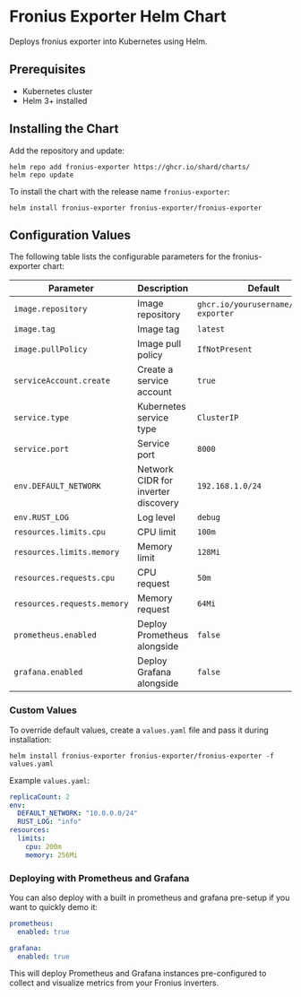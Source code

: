 # Fronius Exporter Helm Chart
Deploys fronius exporter into Kubernetes using Helm.

## Prerequisites
- Kubernetes cluster
- Helm 3+ installed

## Installing the Chart
Add the repository and update:

```shell
helm repo add fronius-exporter https://ghcr.io/shard/charts/
helm repo update
```

To install the chart with the release name `fronius-exporter`:
```shell
helm install fronius-exporter fronius-exporter/fronius-exporter
```

## Configuration Values
The following table lists the configurable parameters for the fronius-exporter chart:

| Parameter | Description | Default |
|-----------|-------------|---------|
| `image.repository` | Image repository | `ghcr.io/yourusername/fronius-exporter` |
| `image.tag` | Image tag | `latest` |
| `image.pullPolicy` | Image pull policy | `IfNotPresent` |
| `serviceAccount.create` | Create a service account | `true` |
| `service.type` | Kubernetes service type | `ClusterIP` |
| `service.port` | Service port | `8000` |
| `env.DEFAULT_NETWORK` | Network CIDR for inverter discovery | `192.168.1.0/24` |
| `env.RUST_LOG` | Log level | `debug` |
| `resources.limits.cpu` | CPU limit | `100m` |
| `resources.limits.memory` | Memory limit | `128Mi` |
| `resources.requests.cpu` | CPU request | `50m` |
| `resources.requests.memory` | Memory request | `64Mi` |
| `prometheus.enabled` | Deploy Prometheus alongside | `false` |
| `grafana.enabled` | Deploy Grafana alongside | `false` |

### Custom Values
To override default values, create a `values.yaml` file and pass it during installation:

```shell
helm install fronius-exporter fronius-exporter/fronius-exporter -f values.yaml
```

Example `values.yaml`:

```yaml
replicaCount: 2
env:
  DEFAULT_NETWORK: "10.0.0.0/24"
  RUST_LOG: "info"
resources:
  limits:
    cpu: 200m
    memory: 256Mi
```

### Deploying with Prometheus and Grafana
You can also deploy with a built in prometheus and grafana pre-setup if you want to quickly demo it:

```yaml
prometheus:
  enabled: true

grafana:
  enabled: true
```

This will deploy Prometheus and Grafana instances pre-configured to collect and visualize metrics from your Fronius inverters.
